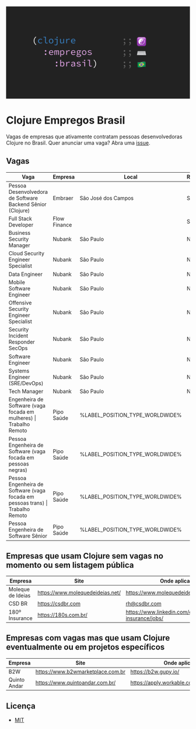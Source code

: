 ![Clojure Empregos Brasil](./docs/cover.png)

# Clojure Empregos Brasil

Vagas de empresas que ativamente contratam pessoas desenvolvedoras Clojure no Brasil. Quer anunciar uma vaga? Abra uma [issue](https://github.com/renatoalencar/clojure-empregos-brasil/issues).

## Vagas


|                                                                                Vaga |      Empresa |                           Local | Remoto? |                                                                                                           Onde aplicar |
|-------------------------------------------------------------------------------------|--------------|---------------------------------|---------|------------------------------------------------------------------------------------------------------------------------|
|                          Pessoa Desenvolvedora de Software Backend Sênior (Clojure) |      Embraer |             São José dos Campos |     Sim |                                                   https://embraer.gupy.io/jobs/1108893?jobBoardSource=gupy_public_page |
|                                                                Full Stack Developer | Flow Finance |                                 |     Sim |                     https://airtable.com/embed/shrG8DnjAdAOAZm9h/tble1ghQMefhblMVK/viwOzu3raZSmdxK7Z/recGtRyuHlvFhUV0v |
|                                                           Business Security Manager |       Nubank |                       São Paulo |     Não |                                                                       https://boards.greenhouse.io/nubank/jobs/3400816 |
|                                                  Cloud Security Engineer Specialist |       Nubank |                       São Paulo |     Não |                                                                       https://boards.greenhouse.io/nubank/jobs/3339732 |
|                                                                       Data Engineer |       Nubank |                       São Paulo |     Não |                                                                       https://boards.greenhouse.io/nubank/jobs/3264442 |
|                                                           Mobile Software Engineer  |       Nubank |                       São Paulo |     Não |                                                                       https://boards.greenhouse.io/nubank/jobs/1776035 |
|                                              Offensive Security Engineer Specialist |       Nubank |                       São Paulo |     Não |                                                                       https://boards.greenhouse.io/nubank/jobs/3410377 |
|                                                  Security Incident Responder SecOps |       Nubank |                       São Paulo |     Não |                                                                       https://boards.greenhouse.io/nubank/jobs/3382061 |
|                                                                   Software Engineer |       Nubank |                       São Paulo |     Não |                                                                       https://boards.greenhouse.io/nubank/jobs/2569175 |
|                                                       Systems Engineer (SRE/DevOps) |       Nubank |                       São Paulo |     Não |                                                                       https://boards.greenhouse.io/nubank/jobs/3372800 |
|                                                                        Tech Manager |       Nubank |                       São Paulo |     Não |                                                                       https://boards.greenhouse.io/nubank/jobs/2989044 |
|             Engenheira de Software (vaga focada em mulheres) &#124; Trabalho Remoto |   Pipo Saúde | %LABEL_POSITION_TYPE_WORLDWIDE% |         |             https://pipo-saude.breezy.hr/p/2508984cb6c6-engenheira-de-software-vaga-focada-em-mulheres-trabalho-remoto |
|                       Pessoa Engenheira de Software (vaga focada em pessoas negras) |   Pipo Saúde | %LABEL_POSITION_TYPE_WORLDWIDE% |         |                https://pipo-saude.breezy.hr/p/1a9152c5e824-pessoa-engenheira-de-software-vaga-focada-em-pessoas-negras |
| Pessoa Engenheira de Software (vaga focada em pessoas trans) &#124; Trabalho Remoto |   Pipo Saúde | %LABEL_POSITION_TYPE_WORLDWIDE% |         | https://pipo-saude.breezy.hr/p/647061946892-pessoa-engenheira-de-software-vaga-focada-em-pessoas-trans-trabalho-remoto |
|                                                Pessoa Engenheira de Software Sênior |   Pipo Saúde | %LABEL_POSITION_TYPE_WORLDWIDE% |         |                                       https://pipo-saude.breezy.hr/p/323a55e4c15f-pessoa-engenheira-de-software-senior |


## Empresas que usam Clojure sem vagas no momento ou sem listagem pública


|           Empresa |                             Site |                                         Onde aplicar |
|-------------------|----------------------------------|------------------------------------------------------|
| Moleque de Ideias | https://www.molequedeideias.net/ |                     https://www.molequedeideias.net/ |
|            CSD BR |                https://csdbr.com |                                         rh@csdbr.com |
|    180º Insurance |             https://180s.com.br/ | https://www.linkedin.com/company/180-insurance/jobs/ |


## Empresas com vagas mas que usam Clojure eventualmente ou em projetos específicos


|      Empresa |                              Site |                            Onde aplicar |
|--------------|-----------------------------------|-----------------------------------------|
|          B2W | https://www.b2wmarketplace.com.br |                    https://b2w.gupy.io/ |
| Quinto Andar |   https://www.quintoandar.com.br/ | https://apply.workable.com/quintoandar/ |


## Licença

* [MIT](./LICENSE)

